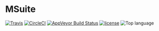 # MSuite
[![Travis](https://img.shields.io/travis/MagicMarvMan/msuite.svg?style=flat-square&label=Travis+CI)](https://travis-ci.org/MagicMarvMan/msuite)
[![CircleCI](https://img.shields.io/circleci/project/github/MagicMarvMan/msuite.svg?style=flat-square&label=CircleCI)](https://circleci.com/gh/MagicMarvMan/msuite)
[![AppVeyor Build Status](https://img.shields.io/appveyor/ci/MagicMarvMan/msuite/master.svg?style=flat-square&label=AppVeyor&logo=appveyor)](https://ci.appveyor.com/project/MagicMarvMan/msuite)
[![license](https://img.shields.io/github/license/MagicMarvMan/msuite.svg?style=flat-square)](https://github.com/MagicMarvMan/msuite/blob/LICENSE)
![Top language](https://img.shields.io/github/languages/top/MagicMarvMan/msuite.svg?style=flat-square&colorB=green)